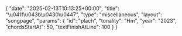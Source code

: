{
    "date": "2025-02-13T10:13:25+00:00",
    "title": "\u041f\u043b\u0430\u0447",
    "type": "miscellaneous",
    "layout": "songpage",
    "params": {
        "id": "plach",
        "tonality": "Hm",
        "year": "2023",
        "chordsStartAt": 50,
        "textFinishAtLine": 100
    }
}